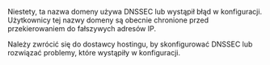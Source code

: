 Niestety, ta nazwa domeny używa DNSSEC lub wystąpił błąd w konfiguracji. 
Użytkownicy tej nazwy domeny są obecnie chronione przed przekierowaniem do fałszywych adresów IP.



Należy zwrócić się do dostawcy hostingu, by skonfigurować DNSSEC lub rozwiązać problemy, 
które wystąpiły w konfiguracji.
